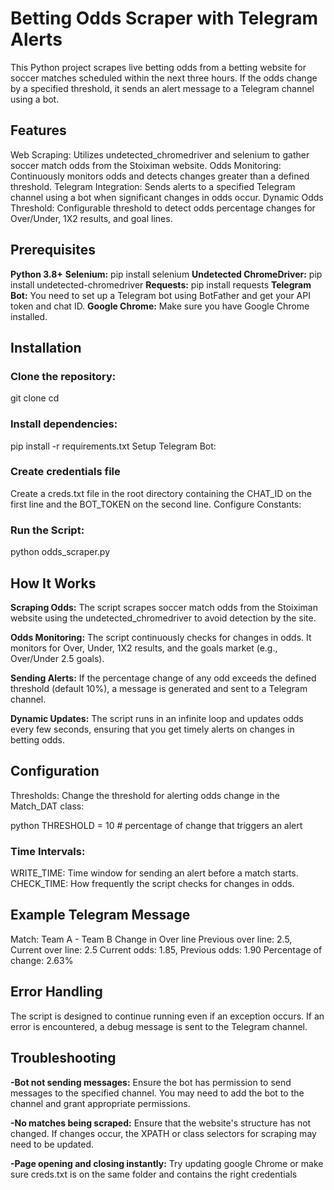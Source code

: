 # Betting Odds Scraper with Telegram Alerts

This Python project scrapes live betting odds from a betting website for soccer matches scheduled within the next three hours. If the odds change by a specified threshold, it sends an alert message to a Telegram channel using a bot.

## Features
Web Scraping: Utilizes undetected_chromedriver and selenium to gather soccer match odds from the Stoiximan website.
Odds Monitoring: Continuously monitors odds and detects changes greater than a defined threshold.
Telegram Integration: Sends alerts to a specified Telegram channel using a bot when significant changes in odds occur.
Dynamic Odds Threshold: Configurable threshold to detect odds percentage changes for Over/Under, 1X2 results, and goal lines.

## Prerequisites

**Python 3.8+**
**Selenium:** pip install selenium
**Undetected ChromeDriver:** pip install undetected-chromedriver
**Requests:** pip install requests
**Telegram Bot:** You need to set up a Telegram bot using BotFather and get your API token and chat ID.
**Google Chrome:** Make sure you have Google Chrome installed.

## Installation

### Clone the repository:

git clone <repository-url>
cd <project-directory>

### Install dependencies:

pip install -r requirements.txt
Setup Telegram Bot:

### Create credentials file

Create a creds.txt file in the root directory containing the CHAT_ID on the first line and the BOT_TOKEN on the second line.
Configure Constants:

### Run the Script:

python odds_scraper.py

## How It Works

**Scraping Odds:** The script scrapes soccer match odds from the Stoiximan website using the undetected_chromedriver to avoid detection by the site.

**Odds Monitoring:** The script continuously checks for changes in odds. It monitors for Over, Under, 1X2 results, and the goals market (e.g., Over/Under 2.5 goals).

**Sending Alerts:** If the percentage change of any odd exceeds the defined threshold (default 10%), a message is generated and sent to a Telegram channel.

**Dynamic Updates:** The script runs in an infinite loop and updates odds every few seconds, ensuring that you get timely alerts on changes in betting odds.

## Configuration
Thresholds: Change the threshold for alerting odds change in the Match_DAT class:

python
THRESHOLD = 10  # percentage of change that triggers an alert

### Time Intervals:

WRITE_TIME: Time window for sending an alert before a match starts.
CHECK_TIME: How frequently the script checks for changes in odds.

## Example Telegram Message

Match: Team A - Team B
Change in Over line
Previous over line: 2.5, Current over line: 2.5
Current odds: 1.85, Previous odds: 1.90
Percentage of change: 2.63%

## Error Handling

The script is designed to continue running even if an exception occurs. If an error is encountered, a debug message is sent to the Telegram channel.

## Troubleshooting

**-Bot not sending messages:** Ensure the bot has permission to send messages to the specified channel. You may need to add the bot to the channel and grant appropriate permissions.

**-No matches being scraped:** Ensure that the website's structure has not changed. If changes occur, the XPATH or class selectors for scraping may need to be updated.

**-Page opening and closing instantly:** Try updating google Chrome or make sure creds.txt is on the same folder and contains the right credentials
